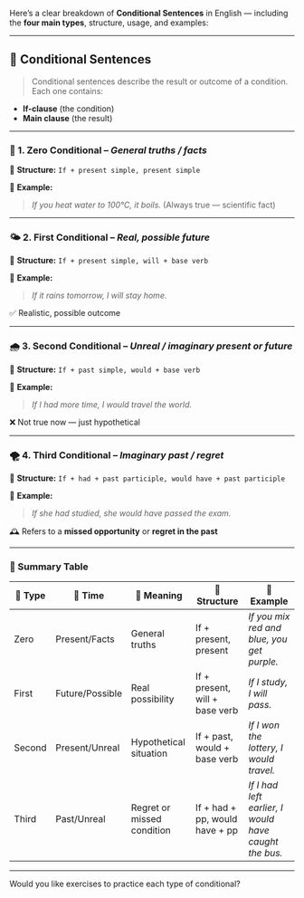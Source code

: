 Here’s a clear breakdown of **Conditional Sentences** in English — including the **four main types**, structure, usage, and examples:

---

## 🔁 **Conditional Sentences**

> Conditional sentences describe the result or outcome of a condition.
> Each one contains:

* **If-clause** (the condition)
* **Main clause** (the result)

---

### 🧊 1. **Zero Conditional** – *General truths / facts*

🔹 **Structure:**
`If + present simple, present simple`

🔹 **Example:**

> *If you heat water to 100°C, it boils.*
> (Always true — scientific fact)

---

### 🌤️ 2. **First Conditional** – *Real, possible future*

🔹 **Structure:**
`If + present simple, will + base verb`

🔹 **Example:**

> *If it rains tomorrow, I will stay home.*

✅ Realistic, possible outcome

---

### 🌧️ 3. **Second Conditional** – *Unreal / imaginary present or future*

🔹 **Structure:**
`If + past simple, would + base verb`

🔹 **Example:**

> *If I had more time, I would travel the world.*

❌ Not true now — just hypothetical

---

### 🌪️ 4. **Third Conditional** – *Imaginary past / regret*

🔹 **Structure:**
`If + had + past participle, would have + past participle`

🔹 **Example:**

> *If she had studied, she would have passed the exam.*

🕰️ Refers to a **missed opportunity** or **regret in the past**

---

### 🧾 Summary Table

| 🔢 Type | 📅 Time         | 💭 Meaning                 | 🧱 Structure                   | 📝 Example                                            |
| ------- | --------------- | -------------------------- | ------------------------------ | ----------------------------------------------------- |
| Zero    | Present/Facts   | General truths             | If + present, present          | *If you mix red and blue, you get purple.*            |
| First   | Future/Possible | Real possibility           | If + present, will + base verb | *If I study, I will pass.*                            |
| Second  | Present/Unreal  | Hypothetical situation     | If + past, would + base verb   | *If I won the lottery, I would travel.*               |
| Third   | Past/Unreal     | Regret or missed condition | If + had + pp, would have + pp | *If I had left earlier, I would have caught the bus.* |

---

Would you like exercises to practice each type of conditional?

